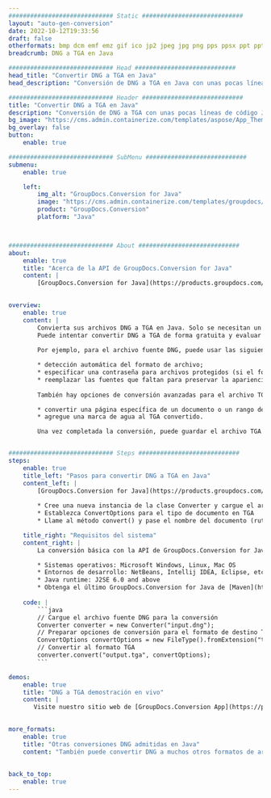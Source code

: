 ```yaml
---
############################# Static ############################
layout: "auto-gen-conversion"
date: 2022-10-12T19:33:56
draft: false
otherformats: bmp dcm emf emz gif ico jp2 jpeg jpg png pps ppsx ppt pptx psb psd svg svgz tga tif tiff webp wmf wmz
breadcrumb: DNG a TGA en Java

############################# Head ############################
head_title: "Convertir DNG a TGA en Java"
head_description: "Conversión de DNG a TGA en Java con unas pocas líneas de código. Convierta más de 160 formatos de archivo con la API de conversión de documentos de GroupDocs para Java"

############################# Header ############################
title: "Convertir DNG a TGA en Java"
description: "Conversión de DNG a TGA con unas pocas líneas de código Java"
bg_image: "https://cms.admin.containerize.com/templates/aspose/App_Themes/V3/images/bg/header1.png"
bg_overlay: false
button:
    enable: true

############################# SubMenu ############################
submenu:
    enable: true

    left:
        img_alt: "GroupDocs.Conversion for Java"
        image: "https://cms.admin.containerize.com/templates/groupdocs/images/product-logos/90x90-noborder/groupdocs-conversion-java.png"
        product: "GroupDocs.Conversion"
        platform: "Java"



############################# About ############################
about:
    enable: true
    title: "Acerca de la API de GroupDocs.Conversion for Java"
    content: |
        [GroupDocs.Conversion for Java](https://products.groupdocs.com/conversion/java/) es una API de conversión de formato de archivo avanzada para convertir entre formatos populares de imagen y documento como Microsoft Office, OpenDocument, PDF, HTML, correo electrónico, CAD. y mucho más con solo unas pocas líneas de código. La API nativa detecta automáticamente los formatos de los documentos originales y ofrece muchas opciones para personalizar los documentos convertidos. Junto con la función de extraer información de un documento, también admite el almacenamiento en caché de los resultados de la conversión en el disco local de forma predeterminada. Sin embargo, se puede admitir cualquier tipo de almacenamiento en caché mediante la implementación de las interfaces adecuadas: Amazon S3, Dropbox, Google Drive, Windows Azure, Reddis o cualquier otra.
    

overview:
    enable: true
    content: |
        Convierta sus archivos DNG a TGA en Java. Solo se necesitan un par de líneas de código Java en cualquier plataforma de su elección, como Windows, Linux, macOS.
        Puede intentar convertir DNG a TGA de forma gratuita y evaluar la calidad de los resultados de la conversión. Junto con los sencillos scripts de conversión de archivos, puede probar opciones más sofisticadas para cargar el archivo de origen DNG y almacenar la salida TGA. 
        
        Por ejemplo, para el archivo fuente DNG, puede usar las siguientes opciones de carga:

        * detección automática del formato de archivo;
        * especificar una contraseña para archivos protegidos (si el formato de archivo lo admite);
        * reemplazar las fuentes que faltan para preservar la apariencia del documento.
        
        También hay opciones de conversión avanzadas para el archivo TGA:

        * convertir una página específica de un documento o un rango de páginas;
        * agregue una marca de agua al TGA convertido.

        Una vez completada la conversión, puede guardar el archivo TGA en su ruta de archivo local o en cualquier almacenamiento de terceros, como FTP, Amazon S3, Google Drive, Dropbox, etc. Tenga en cuenta que para convertir DNG a TGA, no necesita instalar ningún software adicional, como MS Office, Open Office, Adobe Acrobat Reader, etc.


############################# Steps ############################
steps:
    enable: true
    title_left: "Pasos para convertir DNG a TGA en Java"
    content_left: |
        [GroupDocs.Conversion for Java](https://products.groupdocs.com/conversion/java/) permite a los desarrolladores convertir fácilmente el archivo DNG a TGA con unas pocas líneas de código.
        
        * Cree una nueva instancia de la clase Converter y cargue el archivo DNG con la ruta completa
        * Establezca ConvertOptions para el tipo de documento en TGA
        * Llame al método convert() y pase el nombre del documento (ruta completa) y el formato (TGA) como parámetro

    title_right: "Requisitos del sistema"
    content_right: |
        La conversión básica con la API de GroupDocs.Conversion for Java se puede realizar con solo unas pocas líneas de código. Nuestras API son compatibles con todas las principales plataformas y sistemas operativos. Antes de ejecutar el código a continuación, asegúrese de tener instalados los siguientes requisitos previos en su sistema.

        * Sistemas operativos: Microsoft Windows, Linux, Mac OS
        * Entornos de desarrollo: NetBeans, Intellij IDEA, Eclipse, etc.
        * Java runtime: J2SE 6.0 and above
        * Obtenga el último GroupDocs.Conversion for Java de [Maven](https://repository.groupdocs.com/webapp/#/artifacts/browse/tree/General/repo/com/groupdocs/groupdocs-conversion)
         
    code: |
        ```java    
        // Cargue el archivo fuente DNG para la conversión
        Converter converter = new Converter("input.dng");
        // Preparar opciones de conversión para el formato de destino TGA
        ConvertOptions convertOptions = new FileType().fromExtension("tga").getConvertOptions();
        // Convertir al formato TGA
        converter.convert("output.tga", convertOptions);
        ```

demos:
    enable: true
    title: "DNG a TGA demostración en vivo"
    content: |
       Visite nuestro sitio web de [GroupDocs.Conversion App](https://products.groupdocs.app/conversion/family) y pruebe la conversión de DNG a TGA ahora. La demostración gratuita tiene los siguientes beneficios
          

more_formats:
    enable: true
    title: "Otras conversiones DNG admitidas en Java"
    content: "También puede convertir DNG a muchos otros formatos de archivo. Consulte la lista a continuación."
       
       
back_to_top:
    enable: true
---
```


